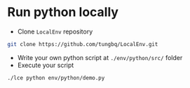 # Run python locally

- Clone `LocalEnv` repository

```bash
git clone https://github.com/tungbq/LocalEnv.git
```

- Write your own python script at `./env/python/src/` folder
- Execute your script

```bash
./lce python env/python/demo.py
```
